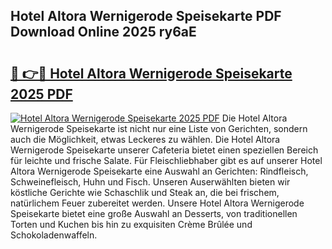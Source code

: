 ## Hotel Altora Wernigerode Speisekarte PDF Download Online 2025 ry6aE

# <h2><a href="http://gc7xtz.nevu.top/?p=Hotel+Altora+Wernigerode+Speisekarte">🔗 👉🔴 Hotel Altora Wernigerode Speisekarte 2025 PDF</a></h2>

[![Hotel Altora Wernigerode Speisekarte 2025 PDF](https://i.imgur.com/dBaPXMq.png)](http://gc7xtz.nevu.top/?p=Hotel+Altora+Wernigerode+Speisekarte)
Die Hotel Altora Wernigerode Speisekarte ist nicht nur eine Liste von Gerichten, sondern auch die Möglichkeit, etwas Leckeres zu wählen. Die Hotel Altora Wernigerode Speisekarte unserer Cafeteria bietet einen speziellen Bereich für leichte und frische Salate. Für Fleischliebhaber gibt es auf unserer Hotel Altora Wernigerode Speisekarte eine Auswahl an Gerichten: Rindfleisch, Schweinefleisch, Huhn und Fisch. Unseren Auserwählten bieten wir köstliche Gerichte wie Schaschlik und Steak an, die bei frischem, natürlichem Feuer zubereitet werden. Unsere Hotel Altora Wernigerode Speisekarte bietet eine große Auswahl an Desserts, von traditionellen Torten und Kuchen bis hin zu exquisiten Crème Brûlée und Schokoladenwaffeln.
